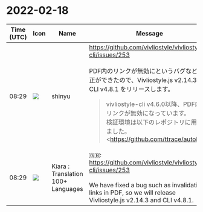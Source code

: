 # 2022-02-18

|Time (UTC)|Icon|Name|Message|
|---|---|---|---|
|08:29|![](https://avatars.slack-edge.com/2018-04-27/354445776386_e258f5ed5ba887b08668_72.jpg)|shinyu|<https://github.com/vivliostyle/vivliostyle-cli/issues/253><br><br>PDF内のリンクが無効にというバグなどの修正ができたので、Vivliostyle.js v2.14.3 と CLI v4.8.1 をリリースします。<br><blockquote>vivliostyle-cli v4.6.0以降、PDF内のリンクが無効になっています。  <br>検証環境は以下のレポジトリに用意しました。  <br><https://github.com/ttrace/autobuild|https://github.com/ttrace/autobuild><br><br>レポジトリをクローンして、  <br>% npm install  <br>% npm run pdf  <br>を実行するとvivliostyle/cli v4.5.0でDraft内のテキストを自動組版したPDFが生成されます。  <br>このPDFの目次には各ページにジャンプするaタグが埋め込んであり、機能します。<br><br>ここで、以下を実行します。  <br>% npm install @vivliostyle/cli@4.6.0 --save-dev  <br>% npm run pdf<br><br>生成されるPDFのaタグは機能しません。  <br>なお、4.6.0以降にリリースされたすべてのバージョンで機能しません。</blockquote>|
|08:29|![](https://avatars.slack-edge.com/2021-08-02/2324149410423_2aa7423c4133ecb9f168_72.png)|Kiara : Translation 100+ Languages|🇬🇧: <https://github.com/vivliostyle/vivliostyle-cli/issues/253><br><br>We have fixed a bug such as invalidating links in PDF, so we will release Vivliostyle.js v2.14.3 and CLI v4.8.1.|
